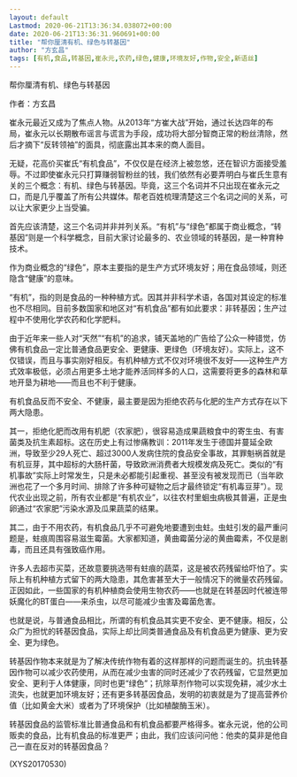 ```yaml
---
layout: default
Lastmod: 2020-06-21T13:36:34.038072+00:00
date: 2020-06-21T13:36:31.960691+00:00
title: "帮你厘清有机、绿色与转基因"
author: "方玄昌"
tags: [有机,食品,转基因,崔永元,农药,绿色,健康,环境友好,作物,安全,新语丝]
---
```


帮你厘清有机、绿色与转基因

作者：方玄昌

崔永元最近又成为了焦点人物。从2013年“方崔大战”开始，通过长达四年的布局，崔永元以长期散布谣言与谎言为手段，成功将大部分智商正常的粉丝清除，然后才摘下“反转领袖”的面具，彻底露出其本来的商人面目。

无疑，花高价买崔氏“有机食品”，不仅仅是在经济上被忽悠，还在智识方面接受羞辱。不过即使崔永元只打算赚弱智粉丝的钱，我们依然有必要弄明白与崔氏生意有关的三个概念：有机、绿色与转基因。毕竟，这三个名词并不只出现在崔永元之口，而是几乎覆盖了所有公共媒体。帮老百姓梳理清楚这三个名词之间的关系，可以让大家更少上当受骗。

首先应该清楚，这三个名词并非并列关系。“有机”与“绿色”都属于商业概念，“转基因”则是一个科学概念，目前大家讨论最多的、农业领域的转基因，是一种育种技术。

作为商业概念的“绿色”，原本主要指的是生产方式环境友好；用在食品领域，则还隐含“健康”的意味。

“有机”，指的则是食品的一种种植方式。因其并非科学术语，各国对其设定的标准也不尽相同。目前多数国家和地区对“有机食品”都有如此要求：非转基因；生产过程中不使用化学农药和化学肥料。

由于近年来一些人对“天然”“有机”的追求，铺天盖地的广告给了公众一种错觉，仿佛有机食品一定比普通食品更安全、更健康、更绿色（环境友好）。实际上，这不仅错误，而且与事实刚好相反。有机种植方式不仅对环境很不友好——这种生产方式效率极低，必须占用更多土地才能养活同样多的人口，这需要将更多的森林和草地开垦为耕地——而且也不利于健康。

有机食品反而不安全、不健康，最主要是因为拒绝农药与化肥的生产方式存在以下两大隐患。

其一，拒绝化肥而改用有机肥（农家肥），很容易造成果蔬粮食中的寄生虫、有害菌类及抗生素超标。这在历史上有过惨痛教训：2011年发生于德国并蔓延全欧洲，导致至少29人死亡、超过3000人发病住院的食品安全事故，其罪魁祸首就是有机豆芽，其中超标的大肠杆菌，导致欧洲消费者大规模发病及死亡。类似的“有机事故”实际上时常发生，只是未必都能引起重视、甚至没有被发现而已（当年欧洲也花了一个多月时间、排除了许多种可疑物之后才最终锁定“有机毒豆芽”）。现代农业出现之前，所有农业都是“有机农业”，以往农村里蛔虫病极其普遍，正是虫卵通过“农家肥”污染水源及瓜果蔬菜的结果。

其二，由于不用农药，有机食品几乎不可避免地要遭到虫蛀。虫蛀引发的最严重问题是，蛀痕周围容易滋生霉菌。大家都知道，黄曲霉菌分泌的黄曲霉素，不仅是剧毒，而且还具有强致癌作用。

许多人去超市买菜，还故意要挑选带有蛀痕的蔬菜，这是被农药残留给吓怕了。实际上有机种植方式留下的两大隐患，其危害甚至大于一般情况下的微量农药残留。正因如此，一些国家的有机种植商会使用生物农药——也就是在转基因时代被连带妖魔化的BT蛋白——来杀虫，以尽可能减少虫害及霉菌危害。

也就是说，与普通食品相比，所谓的有机食品其实更不安全、更不健康。相反，公众广为担忧的转基因食品，实际上却比同类普通食品及有机食品更为健康、更为安全、更为绿色。

转基因作物本来就是为了解决传统作物有着的这样那样的问题而诞生的。抗虫转基因作物可以减少农药使用，从而在减少虫害的同时还减少了农药残留，它显然更加安全、更利于人体健康，同时也更“绿色”；抗除草剂作物可以实现免耕，减少水土流失，也就更加环境友好；还有更多转基因食品，发明的初衷就是为了提高营养价值（比如黄金大米）或者为了环境保护（比如植酸酶玉米）。

转基因食品的监管标准比普通食品和有机食品都要严格得多。崔永元说，他的公司贩卖的食品，比有机食品的标准更严；由此，我们应该问问他：他卖的莫非是他自己一直在反对的转基因食品？

(XYS20170530)

